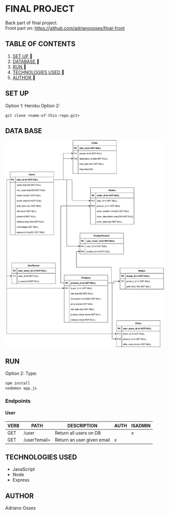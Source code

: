 # FINAL PROJECT
Back part of final project. <br>
Front part on: https://github.com/adrianoosses/final-front
## TABLE OF CONTENTS
1. [ SET UP ](#set-up) :rocket:
2. [ DATABASE ](#db) :rocket:
3. [ RUN ](#run) :rocket:
4. [ TECHNOLOGIES USED ](#tech) :rocket:
5. [ AUTHOR ](#author) :rocket:

<a name="set-up"></a>
## SET UP
<a name="db"></a>
Option 1: Heroku
Option 2: 
```
git clone <name-of-this-repo.git>
```
## DATA BASE
![Database](images/diagram9.svg)
<a name="run"></a>
## RUN
Option 2:
Type:
```
npm install
nodemon app.js
```

### Endpoints
#### User
| VERB| PATH|DESCRIPTION|AUTH|ISADMIN|
| ----- | ---- | ---- | ---- | ---- |
| GET | /user | Return all users on DB |  | x |
| GET | /user?email=<email>| Return an user given email | x |  |

<a name="tech"></a>
## TECHNOLOGIES USED
- JavaScript
- Node
- Express

<a name="author"></a>
## AUTHOR
Adriano Osses